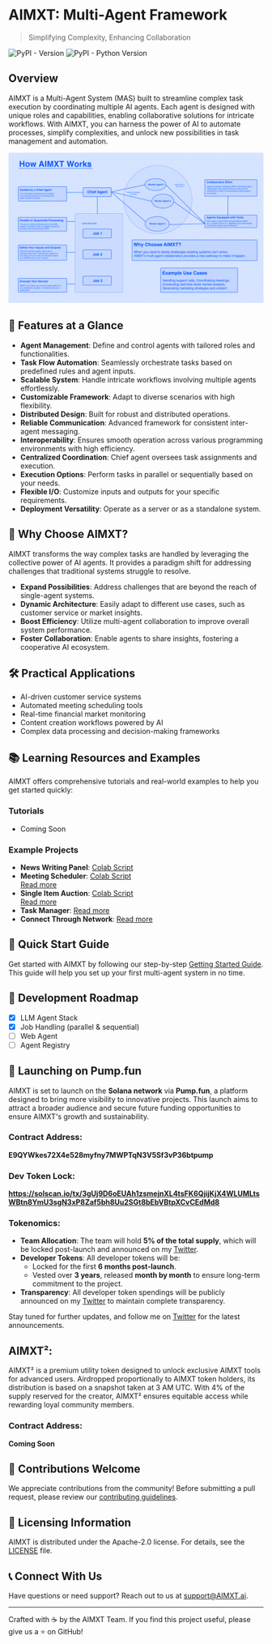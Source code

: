 # AIMXT: Multi-Agent Framework

> Simplifying Complexity, Enhancing Collaboration

![PyPI - Version](https://img.shields.io/badge/pypi-v0.16.22-orange) ![PyPI - Python Version](https://img.shields.io/badge/python-3.12-blue)

## Overview

AIMXT is a Multi-Agent System (MAS) built to streamline complex task execution by coordinating multiple AI agents. Each agent is designed with unique roles and capabilities, enabling collaborative solutions for intricate workflows. With AIMXT, you can harness the power of AI to automate processes, simplify complexities, and unlock new possibilities in task management and automation.

![AIMXT Architecture](https://github.com/patsydoespython/aimxt-public/blob/main/contents/images/img.png?raw=true)

## 🚀 Features at a Glance

- **Agent Management**: Define and control agents with tailored roles and functionalities.
- **Task Flow Automation**: Seamlessly orchestrate tasks based on predefined rules and agent inputs.
- **Scalable System**: Handle intricate workflows involving multiple agents effortlessly.
- **Customizable Framework**: Adapt to diverse scenarios with high flexibility.
- **Distributed Design**: Built for robust and distributed operations.
- **Reliable Communication**: Advanced framework for consistent inter-agent messaging.
- **Interoperability**: Ensures smooth operation across various programming environments with high efficiency.
- **Centralized Coordination**: Chief agent oversees task assignments and execution.
- **Execution Options**: Perform tasks in parallel or sequentially based on your needs.
- **Flexible I/O**: Customize inputs and outputs for your specific requirements.
- **Deployment Versatility**: Operate as a server or as a standalone system.

## 🌟 Why Choose AIMXT?

AIMXT transforms the way complex tasks are handled by leveraging the collective power of AI agents. It provides a paradigm shift for addressing challenges that traditional systems struggle to resolve.

- **Expand Possibilities**: Address challenges that are beyond the reach of single-agent systems.
- **Dynamic Architecture**: Easily adapt to different use cases, such as customer service or market insights.
- **Boost Efficiency**: Utilize multi-agent collaboration to improve overall system performance.
- **Foster Collaboration**: Enable agents to share insights, fostering a cooperative AI ecosystem.

## 🛠️ Practical Applications

- AI-driven customer service systems
- Automated meeting scheduling tools
- Real-time financial market monitoring
- Content creation workflows powered by AI
- Complex data processing and decision-making frameworks

## 📚 Learning Resources and Examples

AIMXT offers comprehensive tutorials and real-world examples to help you get started quickly:

### Tutorials

- Coming Soon

### Example Projects

- **News Writing Panel**: [Colab Script](https://pastebin.com/gJv7utkX)
- **Meeting Scheduler**: [Colab Script](https://pastebin.com/GersTxYD)  
  [Read more](https://github.com/patsydoespython/aimxt-public/blob/master/docs/examples/meeting-sechdular.md)
- **Single Item Auction**: [Colab Script](https://pastebin.com/ycrAN0T1)  
  [Read more](https://github.com/patsydoespython/aimxt-public/blob/master/docs/examples/single-item-auction.md)
- **Task Manager**: [Read more](https://github.com/patsydoespython/aimxt-public/blob/master/docs/examples/task-manager.md)
- **Connect Through Network**: [Read more](https://github.com/patsydoespython/aimxt-public/blob/master/docs/examples/connect-through-network.md)

## 🚦 Quick Start Guide

Get started with AIMXT by following our step-by-step [Getting Started Guide](./docs/GettingStart.md). This guide will help you set up your first multi-agent system in no time.

## 🚧 Development Roadmap

- [X] LLM Agent Stack
- [X] Job Handling (parallel & sequential)
- [ ] Web Agent
- [ ] Agent Registry

## 🚀 Launching on Pump.fun

AIMXT is set to launch on the **Solana network** via **Pump.fun**, a platform designed to bring more visibility to innovative projects. This launch aims to attract a broader audience and secure future funding opportunities to ensure AIMXT's growth and sustainability.  

### Contract Address:
**E9QYWkes72X4e528myfny7MWPTqN3V5Sf3vP36btpump**

### Dev Token Lock:
**https://solscan.io/tx/3gUj9D6oEUAh1zsmejnXL4tsFK6QjijKjX4WLUMLtsWBtn8YmU3sgN3xP8Zaf5bh8Uu2SGt8bEbVBtpXCvCEdMd8**

### Tokenomics:
- **Team Allocation**: The team will hold **5% of the total supply**, which will be locked post-launch and announced on my [Twitter](https://x.com/patsypython).  
- **Developer Tokens**: All developer tokens will be:
  - Locked for the first **6 months post-launch**.
  - Vested over **3 years**, released **month by month** to ensure long-term commitment to the project.  
- **Transparency**: All developer token spendings will be publicly announced on my [Twitter](https://x.com/patsypython) to maintain complete transparency.

Stay tuned for further updates, and follow me on [Twitter](https://x.com/patsypython) for the latest announcements.

## AIMXT²:
AIMXT² is a premium utility token designed to unlock exclusive AIMXT tools for advanced users. Airdropped proportionally to AIMXT token holders, its distribution is based on a snapshot taken at 3 AM UTC. With 4% of the supply reserved for the creator, AIMXT² ensures equitable access while rewarding loyal community members.

### Contract Address:
**Coming Soon**


## 🤝 Contributions Welcome

We appreciate contributions from the community! Before submitting a pull request, please review our [contributing guidelines](CONTRIBUTING.md).

## 📄 Licensing Information

AIMXT is distributed under the Apache-2.0 license. For details, see the [LICENSE](LICENSE) file.

## 📞 Connect With Us

Have questions or need support? Reach out to us at [support@AIMXT.ai](mailto:support@AIMXT.ai).

---

Crafted with ☕ by the AIMXT Team. If you find this project useful, please give us a ⭐ on GitHub!
